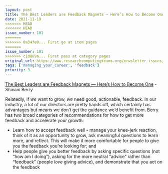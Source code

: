 ```yaml
---
layout: post
title: The Best Leaders are Feedback Magnets — Here’s How to Become One - Shivani Berry
date: 2021-11-19
<<<<<<< HEAD
<<<<<<< HEAD
issue_number: 101
=======
>>>>>>> 0a34fe0... First go at item pages
=======
issue_number: 101
>>>>>>> c1d069a... First pass at category pages
original_url: https://www.researchcomputingteams.org/newsletter_issues/0101
tags: ['managing_your_career', 'feedback']
priority: 3
---
```


<!-- markdownlint-disable MD033 -->
<!-- markdownlint-disable MD041 -->
<!-- markdownlint-disable MD049 -->

[The Best Leaders are Feedback Magnets — Here’s How to Become One](https://review.firstround.com/the-best-leaders-are-feedback-magnets-heres-how-to-become-one) - Shivani Berry

Relatedly, if *we* want to grow, *we* need good, actionable, feedback.  In our industry, a lot of our directors are pretty hands off, which certainly has advantages but  means we don’t get the guidance we’d benefit from.  Berry has two broad categories of recommendations for how to get more feedback and accelerate your growth:

- Learn how to accept feedback well - manage your knee-jerk reaction, think of it as an opportunity to grow, ask meaningful questions to learn more, and reflect.  This will make it more comfortable for people to give you the feedback you’re looking for; and
- Help people give you better feedback by asking specific questions (not “how am I doing”), asking for the more neutral “advice” rather than “feedback” (people *love* giving advice), and demonstrate that you act on the feedback